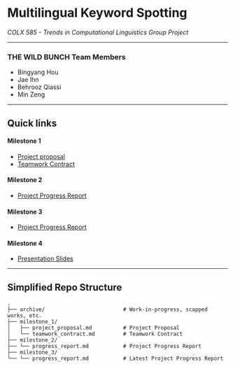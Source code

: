 # Multilingual Keyword Spotting

_COLX 585 - Trends in Computational Linguistics Group Project_

----

### THE WILD BUNCH Team Members 

- Bingyang Hou 
- Jae Ihn
- Behrooz Qiassi
- Min Zeng

-----

## Quick links 

#### Milestone 1

- [Project proposal](https://github.ubc.ca/jaeihn/COLX_585_The-Wild-Bunch/blob/main/milestone_1/project_proposal.md)
- [Teamwork Contract](https://github.ubc.ca/jaeihn/COLX_585_The-Wild-Bunch/blob/main/milestone_1/teamwork_contract.md)

#### Milestone 2

- [Project Progress Report](https://github.ubc.ca/jaeihn/COLX_585_The-Wild-Bunch/blob/main/milestone_2/progress_report.md)

#### Milestone 3

- [Project Progress Report](https://github.ubc.ca/jaeihn/COLX_585_The-Wild-Bunch/blob/main/milestone_3/progress_report.md)

#### Milestone 4

- [Presentation Slides](https://docs.google.com/presentation/d/18DqP9CQYvF4cWe80RaB_dsROU9KxXM3Y-osEIQcwBGs/edit?usp=sharing)
----

## Simplified Repo Structure

```
.
├── archive/                         # Work-in-progress, scapped works, etc. 
├── milestone_1/
│   ├── project_proposal.md          # Project Proposal 
│   └── teamwork_contract.md         # Teamwork Contract
├── milestone_2/
├── └── progress_report.md           # Project Progress Report    
├── milestone_3/
└── └── progress_report.md           # Latest Project Progress Report 
```
